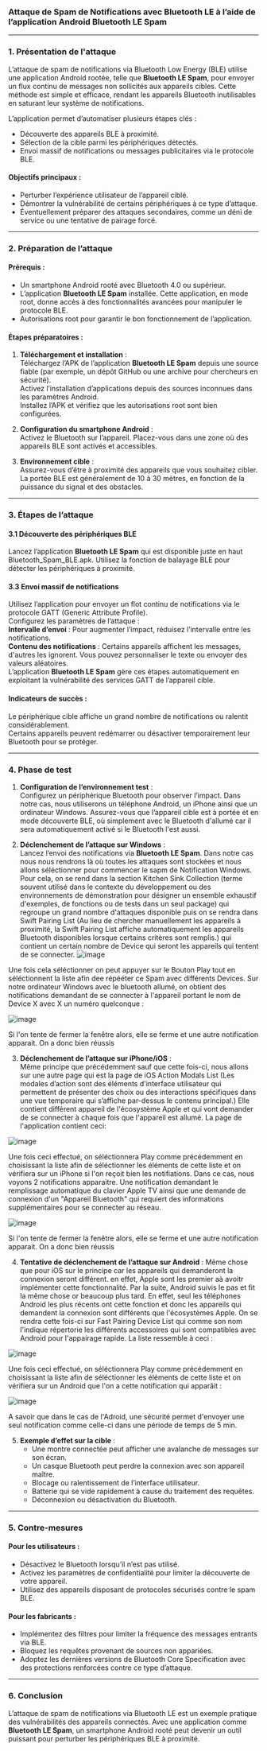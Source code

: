 ### Attaque de Spam de Notifications avec Bluetooth LE à l’aide de l’application Android **Bluetooth LE Spam**  
---

### 1. Présentation de l'attaque  
L’attaque de spam de notifications via Bluetooth Low Energy (BLE) utilise une application Android rootée, telle que **Bluetooth LE Spam**, pour envoyer un flux continu de messages non sollicités aux appareils cibles. Cette méthode est simple et efficace, rendant les appareils Bluetooth inutilisables en saturant leur système de notifications.  

L’application permet d’automatiser plusieurs étapes clés :  
- Découverte des appareils BLE à proximité.  
- Sélection de la cible parmi les périphériques détectés.  
- Envoi massif de notifications ou messages publicitaires via le protocole BLE.  

#### Objectifs principaux :  
- Perturber l’expérience utilisateur de l’appareil ciblé.  
- Démontrer la vulnérabilité de certains périphériques à ce type d’attaque.  
- Éventuellement préparer des attaques secondaires, comme un déni de service ou une tentative de pairage forcé.  

---

### 2. Préparation de l’attaque  

#### Prérequis :  
- Un smartphone Android rooté avec Bluetooth 4.0 ou supérieur.  
- L’application **Bluetooth LE Spam** installée. Cette application, en mode root, donne accès à des fonctionnalités avancées pour manipuler le protocole BLE.  
- Autorisations root pour garantir le bon fonctionnement de l’application.  

#### Étapes préparatoires :  
1. **Téléchargement et installation** :  
Téléchargez l’APK de l’application **Bluetooth LE Spam** depuis une source fiable (par exemple, un dépôt GitHub ou une archive pour chercheurs en sécurité).  
Activez l’installation d’applications depuis des sources inconnues dans les paramètres Android.  
Installez l’APK et vérifiez que les autorisations root sont bien configurées.
     

2. **Configuration du smartphone Android** :  
Activez le Bluetooth sur l’appareil.
Placez-vous dans une zone où des appareils BLE sont activés et accessibles.  

4. **Environnement cible** :  
Assurez-vous d’être à proximité des appareils que vous souhaitez cibler. La portée BLE est généralement de 10 à 30 mètres, en fonction de la puissance du signal et des obstacles.  

---

### 3. Étapes de l’attaque  

#### 3.1 Découverte des périphériques BLE  
Lancez l’application **Bluetooth LE Spam** qui est disponible juste en haut Bluetooth_Spam_BLE.apk.
Utilisez la fonction de balayage BLE pour détecter les périphériques à proximité.  


#### 3.3 Envoi massif de notifications  
Utilisez l’application pour envoyer un flot continu de notifications via le protocole GATT (Generic Attribute Profile).  
Configurez les paramètres de l’attaque :  
**Intervalle d’envoi** : Pour augmenter l’impact, réduisez l’intervalle entre les notifications.  
**Contenu des notifications** : Certains appareils affichent les messages, d'autres les ignorent. Vous pouvez personnaliser le texte ou envoyer des valeurs aléatoires.  
L’application **Bluetooth LE Spam** gère ces étapes automatiquement en exploitant la vulnérabilité des services GATT de l’appareil cible.  

#### Indicateurs de succès :  
Le périphérique cible affiche un grand nombre de notifications ou ralentit considérablement.  
Certains appareils peuvent redémarrer ou désactiver temporairement leur Bluetooth pour se protéger.  

---

### 4. Phase de test  

1. **Configuration de l’environnement test** :  
Configurez un périphérique Bluetooth pour observer l’impact. Dans notre cas, nous utiliserons un téléphone Android, un iPhone ainsi que un ordinateur Windows.
Assurez-vous que l’appareil cible est à portée et en mode découverte BLE, où simplement avec le Bluetooth d'allumé car il sera automatiquement activé si le Bluetooth l'est aussi.   

2. **Déclenchement de l’attaque sur Windows** :  
Lancez l’envoi des notifications via **Bluetooth LE Spam**. Dans notre cas nous nous rendrons là où toutes les attaques sont stockées et nous allons séléctionner pour commencer le sapm de Notification Windows. Pour cela, on se rend dans la section Kitchen Sink Collection (terme souvent utilisé dans le contexte du développement ou des environnements de démonstration pour désigner un ensemble exhaustif d'exemples, de fonctions ou de tests dans un seul package) qui regroupe un grand nombre d'attaques disponible puis on se rendra dans Swift Pairing List (Au lieu de chercher manuellement les appareils à proximité, la Swift Pairing List affiche automatiquement les appareils Bluetooth disponibles lorsque certains critères sont remplis.) qui contient un certain nombre de Device qui seront les appareils qui tentent de se connecter.
![image](https://github.com/user-attachments/assets/1fa3abb9-6f47-4cac-a66b-7c44553448d9)

Une fois cela séléctionner on peut appuyer sur le Bouton Play tout en séléctionnent la liste afin dee répééter ce Spam avec différents Devices. Sur notre ordinateur Windows avec le bluetooth allumé, on obtient des notifications demandant de se connecter à l'appareil portant le nom de Device X avec X un numéro quelconque : 

![image](https://github.com/user-attachments/assets/2be61f94-5c53-43df-a4bd-86738b30c6db)

Si l'on tente de fermer la fenêtre alors, elle se ferme et une autre notification apparait. On a donc bien réussis

3. **Déclenchement de l’attaque sur iPhone/iOS** :  
Même principe que précédemment sauf que cette fois-ci, nous allons sur une autre page qui est la page de iOS Action Modals List (Les modales d’action sont des éléments d'interface utilisateur qui permettent de présenter des choix ou des interactions spécifiques dans une vue temporaire qui s’affiche par-dessus le contenu principal.) Elle contient différent appareil de l'écosystème Apple et qui vont demander de se connecter à chaque fois que l'appareil est allumé. La page de l'application contient ceci:

![image](https://github.com/user-attachments/assets/38879a48-dbcc-4153-8438-40b00c0e9acb)

Une fois ceci effectué, on séléctionnera Play comme précédemment en choisissant la liste afin de séléctionner les éléments de cette liste et on vérifiera sur un iPhone si l'on reçoit bien les notifiations. Dans ce cas, nous voyons 2 notifications apparaitre. Une notification demandant le remplissage automatique du clavier Apple TV ainsi que une demande de connexion d'un "Appareil Bluetooth" qui requiert des informations supplémentaires pour se connecter au réseau. 

![image](https://github.com/user-attachments/assets/8e5fdcb7-bb1b-4f4b-a49e-87ab4d71c56a)

Si l'on tente de fermer la fenêtre alors, elle se ferme et une autre notification apparait. On a donc bien réussis

4. **Tentative de déclenchement de l’attaque sur Android** :
Même chose que pour iOS sur le principe car les appareils qui demanderont la connexion seront différent. en effet, Apple sont les premier aà avoitr implémenter cette fonctionnalité. Par la suite, Android suivis le pas et fit la même chose or beaucoup plus tard. En effet, seul les téléphones Android les plus récents ont cette fonction et donc les appareils qui demandent la connexion sont différents que l'écosystèmes Apple. On se rendra cette fois-ci sur Fast Pairing Device List qui comme son nom l'indique répertorie les différents accessoires qui sont compatibles avec Android pour l'appairage rapide. La liste ressemble à ceci :

![image](https://github.com/user-attachments/assets/fae1fc17-909a-4c9f-a517-9cd71bfea5ce)

Une fois ceci effectué, on séléctionnera Play comme précédemment en choisissant la liste afin de séléctionner les éléments de cette liste et on vérifiera sur un Android que l'on a cette notification qui apparâit :

![image](https://github.com/user-attachments/assets/590f9eb7-b764-4cdf-9dd9-a0ad9cba251b)

A savoir que dans le cas de l'Adroid, une sécurité permet d'envoyer une seul notification comme celle-ci dans une période de temps de 5 min. 

5. **Exemple d’effet sur la cible** :  
   - Une montre connectée peut afficher une avalanche de messages sur son écran.  
   - Un casque Bluetooth peut perdre la connexion avec son appareil maître.
   - Blocage ou ralentissement de l’interface utilisateur.  
   - Batterie qui se vide rapidement à cause du traitement des requêtes.  
   - Déconnexion ou désactivation du Bluetooth.    
     
---

### 5. Contre-mesures  

#### Pour les utilisateurs :  
- Désactivez le Bluetooth lorsqu’il n’est pas utilisé.  
- Activez les paramètres de confidentialité pour limiter la découverte de votre appareil.  
- Utilisez des appareils disposant de protocoles sécurisés contre le spam BLE.  

#### Pour les fabricants :  
- Implémentez des filtres pour limiter la fréquence des messages entrants via BLE.  
- Bloquez les requêtes provenant de sources non appariées.  
- Adoptez les dernières versions de Bluetooth Core Specification avec des protections renforcées contre ce type d’attaque.  

---

### 6. Conclusion  

L’attaque de spam de notifications via Bluetooth LE est un exemple pratique des vulnérabilités des appareils connectés. Avec une application comme **Bluetooth LE Spam**, un smartphone Android rooté peut devenir un outil puissant pour perturber les périphériques BLE à proximité.  
